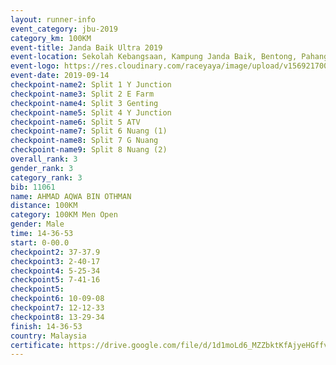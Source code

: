 ```yaml
---
layout: runner-info 
event_category: jbu-2019 
category_km: 100KM 
event-title: Janda Baik Ultra 2019
event-location: Sekolah Kebangsaan, Kampung Janda Baik, Bentong, Pahang, Malaysia 
event-logo: https://res.cloudinary.com/raceyaya/image/upload/v1569217009/logo/janda-baik_vch1pc.jpg 
event-date: 2019-09-14 
checkpoint-name2: Split 1 Y Junction 
checkpoint-name3: Split 2 E Farm 
checkpoint-name4: Split 3 Genting 
checkpoint-name5: Split 4 Y Junction 
checkpoint-name6: Split 5 ATV 
checkpoint-name7: Split 6 Nuang (1) 
checkpoint-name8: Split 7 G Nuang 
checkpoint-name9: Split 8 Nuang (2) 
overall_rank: 3
gender_rank: 3
category_rank: 3
bib: 11061
name: AHMAD AQWA BIN OTHMAN
distance: 100KM
category: 100KM Men Open
gender: Male
time: 14-36-53
start: 0-00.0
checkpoint2: 37-37.9
checkpoint3: 2-40-17
checkpoint4: 5-25-34
checkpoint5: 7-41-16
checkpoint5: 
checkpoint6: 10-09-08
checkpoint7: 12-12-33
checkpoint8: 13-29-34
finish: 14-36-53
country: Malaysia
certificate: https://drive.google.com/file/d/1d1moLd6_MZZbktKfAjyeHGffv-Hfjqjm/view?usp=sharing
---
```

